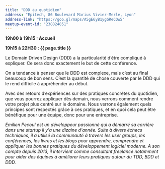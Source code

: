 ```yaml
---
title: "DDD au quotidien"
address: "Epitech, 86 Boulevard Marius Vivier-Merle, Lyon"
address-link: "https://goo.gl/maps/A5gE6yB1ygGReCQw5"
meetup-event-id: "238824851"
---
```


**19h00 à 19h15 : Accueil**

**19h15 à 22H30 : {{ page.title }}**

Le Domain Driven Design (DDD) a la particularité d’être compliqué à expliquer. 
Ce sera donc exactement le but de cette conférence.

On a tendance à penser que le DDD est complexe, mais c’est au final beaucoup de bon sens. 
C’est la quantité de chose couverte par le DDD qui le rend difficile à appréhender au début.

Avec des retours d’expériences sur des pratiques concrètes du quotidien, que vous pourrez appliquer dès demain, nous verrons comment rendre votre projet plus centré sur le domaine. 
Nous verrons également quels principes sont respectés grâce à ces pratiques, et en quoi cela peut être bénéfique pour une équipe, donc pour une entreprise.


*Emilien Pecoul est un développeur passionné qui a démarré sa carrière dans une startup il y'a une dizaine d'année. 
Suite à divers échecs techniques, il a utilisé la communauté à travers les user groups, les conférences, les livres et les blogs pour apprendre, comprendre et appliquer les bonnes pratiques du développement logiciel moderne.
A son compte depuis 2013, il intervient comme consultant freelance notamment pour aider des équipes à améliorer leurs pratiques autour du TDD, BDD et DDD.*